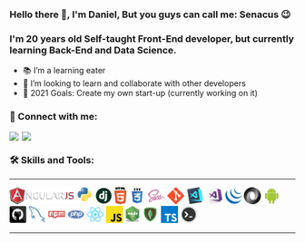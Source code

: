 ### Hello there 👋, I'm Daniel, But you guys can call me: Senacus 😉

<p align="center">
  <h3 color="blue"> I'm 20 years old Self-taught Front-End developer, but currently learning Back-End and Data Science.</h3>
</p>

- 📚 I’m a learning eater
- 🤝 I’m looking to learn and collaborate with other developers
- 🥅 2021 Goals: Create my own start-up (currently working on it)



### 🤙 Connect with me:


[<img align="left" width="22px" src="https://cdn.jsdelivr.net/npm/simple-icons@v3/icons/linkedin.svg" />][linkedin]

[<img align="left"  width="22px" src="https://cdn.jsdelivr.net/npm/simple-icons@v3/icons/instagram.svg" />][instagram]

<br />

### 🛠️ Skills  and Tools:


<hr>

<p align="center">   
 
  <code><img title="AngularJS" height="30" src="https://github.com/DanielSenacus/DanielSenacus/blob/master/images/angularjs.png"></code> 
  <code><img title="Python" height="30" src="https://github.com/DanielSenacus/DanielSenacus/blob/master/images/python-original.svg"></code>
  <code><img title="Django" height="30" src="https://github.com/DanielSenacus/DanielSenacus/blob/master/images/django.png"></code> 
  <code><img title="HTML5" height="30" src="https://github.com/DanielSenacus/DanielSenacus/blob/master/images/html5.svg"></code>
  <code><img title="CSS" height="30" src="https://github.com/DanielSenacus/DanielSenacus/blob/master/images/css.svg"></code>
  <code><img title="SASS" height="30" src="https://github.com/DanielSenacus/DanielSenacus/blob/master/images/sass.svg"></code>
  <code><img title="Git" height="30" src="https://github.com/DanielSenacus/DanielSenacus/blob/master/images/git-original.svg"></code> 
  <code><img title="Visual Studio Code" height="30" src="https://github.com/DanielSenacus/DanielSenacus/blob/master/images/vscode.png"></code>
  <code><img title="Microsoft Visual Studio" height="30" src="https://github.com/DanielSenacus/DanielSenacus/blob/master/images/visualstudio.png"></code>
  <code><img title="JQuery" height="30" src="https://github.com/DanielSenacus/DanielSenacus/blob/master/images/jquery-original.svg"></code>
  <code><img title="JSON" height="30" src="https://github.com/DanielSenacus/DanielSenacus/blob/master/images/json.svg"></code>
  <code><img title="Android" height="30" src="https://github.com/DanielSenacus/DanielSenacus/blob/master/images/android.svg"></code>
  <code><img title="GitHub" height="30" src="https://github.com/DanielSenacus/DanielSenacus/blob/master/images/github.svg"></code>
  <code><img title="MySQL" height="30" src="https://github.com/DanielSenacus/DanielSenacus/blob/master/images/mysql.svg"></code>
  <code><img title="npm" height="30" src="https://github.com/DanielSenacus/DanielSenacus/blob/master/images/npm.svg"></code>
  <code><img title="PHP" height="30" src="https://github.com/DanielSenacus/DanielSenacus/blob/master/images/php.svg"></code>
  <code><img title="React" height="30" src="https://github.com/DanielSenacus/DanielSenacus/blob/master/images/react-original.svg"></code>
  <code><img title="Javascript" height="30" src="https://github.com/DanielSenacus/DanielSenacus/blob/master/images/javascript.svg"></code>
  <code><img title="node.js" height="30" src="https://github.com/DanielSenacus/DanielSenacus/blob/master/images/node.png"></code>
  <code><img title="mongo" height="30" src="https://github.com/DanielSenacus/DanielSenacus/blob/master/images/mongo.png"></code>
  <code><img title="typescript" height="30" src="https://github.com/DanielSenacus/DanielSenacus/blob/master/images/typescript.png"></code>
  <code><img title="bash" height="30" src="https://github.com/DanielSenacus/DanielSenacus/blob/master/images/bash.jpg"></code>

 
</p>


<hr>


[instagram]: https://www.instagram.com/danielsenacus/
[linkedin]: https://www.linkedin.com/in/daniel-senacus-30722320a/

